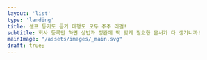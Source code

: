 ```yaml
---
layout: 'list'
type: 'landing'
title: 셀프 등기도 등기 대행도 모두 주주 리걸!
subtitle: 회사 등록만 하면 상법과 정관에 딱 맞게 필요한 문서가 다 생기니까!
mainImage: "/assets/images/_main.svg"
draft: true;
---
```

